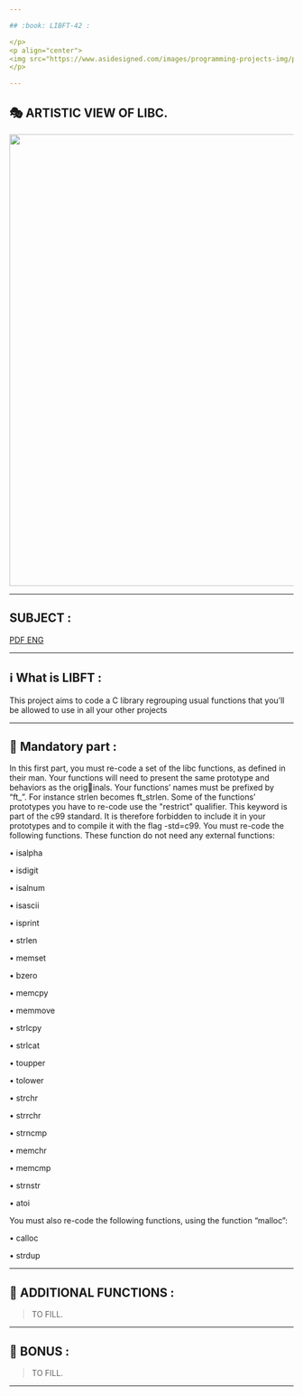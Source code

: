 ```yaml
---

## :book: LIBFT-42 :

</p>
<p align="center">
<img src="https://www.asidesigned.com/images/programming-projects-img/project-libft.jpg" width="800">
</p>

---
```


## :performing_arts: ARTISTIC VIEW OF LIBC.

</p>
<p aign="center">
<img src="https://www.iamsterdam.com/media/locations-ndtrc/museums/rijksmuseum-library-cc-bynd-20-hans-splinter-via-flickr.jpg?w=977" width="800">
</p>

---

## SUBJECT :

[PDF ENG](https://github.com/alaamimi/LIBFT-42/blob/main/en.subject.pdf)

---

## :information_source: What is LIBFT :

This project aims to code a C library regrouping usual functions that you’ll
be allowed to use in all your other projects

---

## :wrench: Mandatory part :

In this first part, you must re-code a set of the libc functions, as defined in their
man. Your functions will need to present the same prototype and behaviors as the originals. Your functions’ names must be prefixed by “ft_”. For instance strlen becomes
ft_strlen.
Some of the functions’ prototypes you have to re-code use the
"restrict" qualifier. This keyword is part of the c99 standard.
It is therefore forbidden to include it in your prototypes and to
compile it with the flag -std=c99.
You must re-code the following functions. These function do not need any external
functions:

• isalpha

• isdigit

• isalnum

• isascii

• isprint

• strlen

• memset

• bzero

• memcpy

• memmove

• strlcpy

• strlcat

• toupper

• tolower

• strchr

• strrchr

• strncmp

• memchr

• memcmp

• strnstr

• atoi

You must also re-code the following functions, using the function “malloc”:

• calloc

• strdup

---

## :wrench: ADDITIONAL FUNCTIONS :

> TO FILL.

---

## :wrench: BONUS :

> TO FILL.

---
